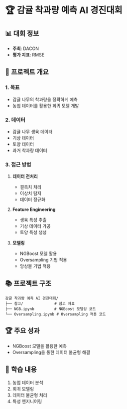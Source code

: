 # 🏆 감귤 착과량 예측 AI 경진대회

## 📊 대회 정보
- **주최**: DACON
- **평가 지표**: RMSE

## 🎯 프로젝트 개요
### 1. 목표
- 감귤 나무의 착과량을 정확하게 예측
- 농업 데이터를 활용한 회귀 모델 개발

### 2. 데이터
- 감귤 나무 생육 데이터
- 기상 데이터
- 토양 데이터
- 과거 착과량 데이터

### 3. 접근 방법
1. **데이터 전처리**
   - 결측치 처리
   - 이상치 탐지
   - 데이터 정규화

2. **Feature Engineering**
   - 생육 특성 추출
   - 기상 데이터 가공
   - 토양 특성 생성

3. **모델링**
   - NGBoost 모델 활용
   - Oversampling 기법 적용
   - 앙상블 기법 적용

## 📚 프로젝트 구조
```
감귤 착과량 예측 AI 경진대회/
├── 참고/              # 참고 자료
├── NGB.ipynb         # NGBoost 모델링 코드
└── Oversampling.ipynb # Oversampling 적용 코드
```

## 🏆 주요 성과
- NGBoost 모델을 활용한 예측
- Oversampling을 통한 데이터 불균형 해결

## 📝 학습 내용
1. 농업 데이터 분석
2. 회귀 모델링
3. 데이터 불균형 처리
4. 특성 엔지니어링 